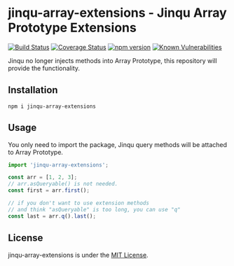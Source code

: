 # jinqu-array-extensions - Jinqu Array Prototype Extensions

[![Build Status](https://travis-ci.org/jin-qu/jinqu-array-extensions.svg?branch=master)](https://travis-ci.org/jin-qu/jinqu-array-extensions)
[![Coverage Status](https://coveralls.io/repos/github/jin-qu/jinqu-array-extensions/badge.svg?branch=master)](https://coveralls.io/github/jin-qu/jinqu-array-extensions?branch=master)
[![npm version](https://badge.fury.io/js/.svg)](https://badge.fury.io/js/jinqu-array-extensions)
<a href="https://snyk.io/test/npm/jinqu-array-extensions"><img src="https://snyk.io/test/npm/jinqu-array-extensions/badge.svg" alt="Known Vulnerabilities" data-canonical-src="https://snyk.io/test/npm/jinqu-array-extensions" style="max-width:100%;"></a>

Jinqu no longer injects methods into Array Prototype, this repository will provide the functionality.

## Installation

```shell
npm i jinqu-array-extensions
```

## Usage

You only need to import the package, Jinqu query methods will be attached to Array Prototype.

```typescript
import 'jinqu-array-extensions';

const arr = [1, 2, 3];
// arr.asQueryable() is not needed.
const first = arr.first();

// if you don't want to use extension methods
// and think "asQueryable" is too long, you can use "q"
const last = arr.q().last();
```

## License

jinqu-array-extensions is under the [MIT License](LICENSE).
